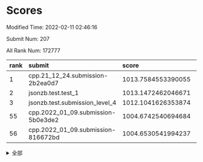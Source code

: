 # Scores

Modified Time: 2022-02-11 02:46:16

Submit Num: 207

All Rank Num: 172777

| rank |               submit               |       score        |       sigma        | pk_num |
| :--- | :--------------------------------- | :----------------- | :----------------- | :----- |
| 1    | cpp.21_12_24.submission-2b2ea0d7   | 1013.7584553390055 | 0.8037818321360661 | 3336   |
| 2    | jsonzb.test.test_1                 | 1013.1472462046671 | 0.8252721318635263 | 3338   |
| 3    | jsonzb.test.submission_level_4     | 1012.1041626353874 | 0.772284520741079  | 3344   |
| 55   | cpp.2022_01_09.submission-5b0e3de2 | 1004.6742540694684 | 0.7190925167276927 | 3340   |
| 56   | cpp.2022_01_09.submission-816672bd | 1004.6530541994237 | 0.7207533039598658 | 3338   |


<details>
<summary>全部</summary>

| rank |                 submit                 |       score        |       sigma        | pk_num |
| :--- | :------------------------------------- | :----------------- | :----------------- | :----- |
| 1    | cpp.21_12_24.submission-2b2ea0d7       | 1013.7584553390055 | 0.8037818321360661 | 3336   |
| 2    | jsonzb.test.test_1                     | 1013.1472462046671 | 0.8252721318635263 | 3338   |
| 3    | jsonzb.test.submission_level_4         | 1012.1041626353874 | 0.772284520741079  | 3344   |
| 4    | gobigger.level_3.submission_level_3_42 | 1011.4855305035838 | 0.7678399032492027 | 3339   |
| 5    | gobigger.level_3.submission_level_3_10 | 1011.4839132329005 | 0.7882170459127869 | 3341   |
| 6    | gobigger.level_3.submission_level_3_45 | 1011.2413548662837 | 0.7550537269622314 | 3339   |
| 7    | gobigger.level_3.submission_level_3_28 | 1011.2310108181617 | 0.779564414718422  | 3334   |
| 8    | gobigger.level_3.submission_level_3_9  | 1011.138036531018  | 0.7601467775435309 | 3342   |
| 9    | gobigger.level_3.submission_level_3_43 | 1010.9860072266372 | 0.7744781584711528 | 3336   |
| 10   | gobigger.level_3.submission_level_3_36 | 1010.9703246773563 | 0.761208563645605  | 3337   |
| 11   | gobigger.level_3.submission_level_3_31 | 1010.9404687609756 | 0.7605963067705049 | 3337   |
| 12   | gobigger.level_3.submission_level_3_1  | 1010.8590767059978 | 0.7843655088317809 | 3337   |
| 13   | gobigger.level_3.submission_level_3_2  | 1010.6456947648857 | 0.7484869699534259 | 3340   |
| 14   | gobigger.level_3.submission_level_3_20 | 1010.568846074166  | 0.7860891509043922 | 3341   |
| 15   | gobigger.level_3.submission_level_3_23 | 1010.5130659293246 | 0.7848470287337904 | 3340   |
| 16   | gobigger.level_3.submission_level_3_41 | 1010.3713761856284 | 0.7508516219234816 | 3340   |
| 17   | gobigger.level_3.submission_level_3_11 | 1010.2977528409209 | 0.7664806778662498 | 3338   |
| 18   | gobigger.level_3.submission_level_3_46 | 1010.2438305577615 | 0.7745444037023668 | 3341   |
| 19   | gobigger.level_3.submission_level_3_29 | 1010.1978835172044 | 0.7679260713034037 | 3337   |
| 20   | gobigger.level_3.submission_level_3_34 | 1010.1698711546627 | 0.7641100971995172 | 3336   |
| 21   | gobigger.level_3.submission_level_3_27 | 1010.1591637699408 | 0.7625926580321095 | 3331   |
| 22   | gobigger.level_3.submission_level_3_8  | 1010.0774004924801 | 0.7480752046088944 | 3334   |
| 23   | gobigger.level_3.submission_level_3_40 | 1010.0040572855663 | 0.7567354908772143 | 3337   |
| 24   | gobigger.level_3.submission_level_3_48 | 1009.9383327633722 | 0.7765325577518933 | 3336   |
| 25   | gobigger.level_3.submission_level_3_13 | 1009.8856465432013 | 0.7599964413158093 | 3334   |
| 26   | gobigger.level_3.submission_level_3_12 | 1009.859015332326  | 0.7485346748773518 | 3335   |
| 27   | gobigger.level_3.submission_level_3_39 | 1009.8447156136871 | 0.7555181922142382 | 3341   |
| 28   | gobigger.level_3.submission_level_3_7  | 1009.7405087433568 | 0.7459240769352653 | 3338   |
| 29   | gobigger.level_3.submission_level_3_4  | 1009.6870911063102 | 0.7715147130186936 | 3341   |
| 30   | gobigger.level_3.submission_level_3_22 | 1009.6317560802277 | 0.7621376192364533 | 3333   |
| 31   | gobigger.level_3.submission_level_3_26 | 1009.6173372947954 | 0.7528043875187683 | 3341   |
| 32   | gobigger.level_3.submission_level_3_30 | 1009.5781560499357 | 0.7562452637300877 | 3336   |
| 33   | gobigger.level_3.submission_level_3_18 | 1009.5777631695786 | 0.7608183112567652 | 3344   |
| 34   | gobigger.level_3.submission_level_3_32 | 1009.5565143061053 | 0.7561245737868266 | 3334   |
| 35   | gobigger.level_3.submission_level_3_47 | 1009.5254290751401 | 0.7547920110544585 | 3341   |
| 36   | gobigger.level_3.submission_level_3_21 | 1009.4957103512746 | 0.7700450180726915 | 3337   |
| 37   | gobigger.level_3.submission_level_3_49 | 1009.4571792238964 | 0.7537936804796874 | 3343   |
| 38   | gobigger.level_3.submission_level_3_5  | 1009.4391958063684 | 0.7454474582799985 | 3336   |
| 39   | gobigger.level_3.submission_level_3_6  | 1009.409187765445  | 0.7742961451161288 | 3343   |
| 40   | gobigger.level_3.submission_level_3_38 | 1009.3863629206162 | 0.7413432086773316 | 3339   |
| 41   | gobigger.level_3.submission_level_3_16 | 1009.3645076010743 | 0.7437445343053828 | 3340   |
| 42   | gobigger.level_3.submission_level_3_44 | 1009.3514359352985 | 0.7431735369693355 | 3333   |
| 43   | gobigger.level_3.submission_level_3_33 | 1009.3332634233818 | 0.7620440709253379 | 3340   |
| 44   | gobigger.level_3.submission_level_3_37 | 1009.3027962023581 | 0.7680970648271574 | 3336   |
| 45   | gobigger.level_3.submission_level_3_3  | 1009.3007161522881 | 0.7601155331907178 | 3340   |
| 46   | gobigger.level_3.submission_level_3_19 | 1009.2769468906214 | 0.7607799805281104 | 3337   |
| 47   | gobigger.level_3.submission_level_3_15 | 1009.1954832260549 | 0.7458210487006166 | 3341   |
| 48   | gobigger.level_3.submission_level_3_14 | 1009.1605947965098 | 0.7472876057830913 | 3340   |
| 49   | gobigger.level_3.submission_level_3_24 | 1009.0869756622338 | 0.7506078363585023 | 3341   |
| 50   | gobigger.level_3.submission_level_3_0  | 1009.0753223367042 | 0.7568124139442635 | 3334   |
| 51   | gobigger.level_3.submission_level_3_25 | 1008.6617870252545 | 0.7258018827598803 | 3337   |
| 52   | gobigger.level_3.submission_level_3_17 | 1008.3588086959203 | 0.7659111519257953 | 3339   |
| 53   | gobigger.level_3.submission_level_3_35 | 1008.1019429129512 | 0.7490378313867337 | 3332   |
| 54   | gobigger.level_1.submission_level_1_29 | 1004.6852588652673 | 0.7270330375239272 | 3335   |
| 55   | cpp.2022_01_09.submission-5b0e3de2     | 1004.6742540694684 | 0.7190925167276927 | 3340   |
| 56   | cpp.2022_01_09.submission-816672bd     | 1004.6530541994237 | 0.7207533039598658 | 3338   |
| 57   | gobigger.level_1.submission_level_1_34 | 1004.2530675292179 | 0.7233480483860018 | 3336   |
| 58   | gobigger.level_1.submission_level_1_10 | 1004.2468360638384 | 0.7338900298837774 | 3337   |
| 59   | gobigger.level_1.submission_level_1_33 | 1004.220125479105  | 0.7181135566667984 | 3341   |
| 60   | gobigger.level_1.submission_level_1_17 | 1004.164841144461  | 0.7186508680496558 | 3339   |
| 61   | gobigger.level_1.submission_level_1_39 | 1004.1529106920366 | 0.7133204114449712 | 3338   |
| 62   | gobigger.level_1.submission_level_1_20 | 1004.0961885675035 | 0.7139366502567084 | 3339   |
| 63   | gobigger.level_1.submission_level_1_15 | 1004.0189265273003 | 0.7205259295211843 | 3341   |
| 64   | gobigger.level_1.submission_level_1_47 | 1004.0081317800084 | 0.703746987120533  | 3340   |
| 65   | gobigger.level_1.submission_level_1_6  | 1003.9461947083292 | 0.725373677490974  | 3336   |
| 66   | gobigger.level_1.submission_level_1_37 | 1003.888025394448  | 0.7243548088915699 | 3332   |
| 67   | gobigger.level_1.submission_level_1_21 | 1003.8719437743881 | 0.7174957403275222 | 3343   |
| 68   | gobigger.level_1.submission_level_1_0  | 1003.8673181928511 | 0.7209410705668069 | 3336   |
| 69   | gobigger.level_1.submission_level_1_1  | 1003.7831175389224 | 0.7111715763714553 | 3334   |
| 70   | gobigger.level_1.submission_level_1_40 | 1003.6466967267736 | 0.7157548927754417 | 3340   |
| 71   | gobigger.level_1.submission_level_1_30 | 1003.6464388596828 | 0.721530814226474  | 3336   |
| 72   | gobigger.level_1.submission_level_1_9  | 1003.570520306379  | 0.7223342936085975 | 3341   |
| 73   | gobigger.level_1.submission_level_1_14 | 1003.4664002397809 | 0.7116664548707633 | 3339   |
| 74   | gobigger.level_1.submission_level_1_4  | 1003.4422480749721 | 0.7190349217994016 | 3338   |
| 75   | gobigger.level_1.submission_level_1_28 | 1003.3869605309849 | 0.716888539771015  | 3340   |
| 76   | gobigger.level_1.submission_level_1_26 | 1003.3736009081778 | 0.7175935942136255 | 3339   |
| 77   | gobigger.level_1.submission_level_1_32 | 1003.3388336475441 | 0.7201807973958693 | 3340   |
| 78   | gobigger.level_1.submission_level_1_2  | 1003.3307816243768 | 0.7093513174798146 | 3334   |
| 79   | gobigger.level_1.submission_level_1_35 | 1003.2701796838538 | 0.7180772606567601 | 3337   |
| 80   | gobigger.level_1.submission_level_1_45 | 1003.2451420835934 | 0.722411956819857  | 3339   |
| 81   | gobigger.level_1.submission_level_1_44 | 1003.1695338836971 | 0.7176212655585865 | 3344   |
| 82   | gobigger.level_1.submission_level_1_36 | 1003.1488760434643 | 0.7142940240293878 | 3338   |
| 83   | gobigger.level_1.submission_level_1_31 | 1003.1065045635122 | 0.7095896099949288 | 3340   |
| 84   | gobigger.level_1.submission_level_1_11 | 1003.0908999393753 | 0.7049351446692461 | 3337   |
| 85   | gobigger.level_1.submission_level_1_5  | 1003.0670558827711 | 0.7112029231358904 | 3343   |
| 86   | gobigger.level_1.submission_level_1_13 | 1003.059360835042  | 0.7171188524711168 | 3337   |
| 87   | gobigger.level_1.submission_level_1_41 | 1003.038310464709  | 0.7042482963382054 | 3333   |
| 88   | gobigger.level_1.submission_level_1_27 | 1003.0315666510467 | 0.7188896659371169 | 3341   |
| 89   | gobigger.level_1.submission_level_1_42 | 1002.9880311659465 | 0.7214526996239284 | 3341   |
| 90   | gobigger.level_1.submission_level_1_46 | 1002.971155864045  | 0.7106377823581088 | 3338   |
| 91   | gobigger.level_1.submission_level_1_12 | 1002.967787711187  | 0.7106039148392025 | 3338   |
| 92   | gobigger.level_1.submission_level_1_43 | 1002.9407907289418 | 0.7189152337186487 | 3338   |
| 93   | gobigger.level_1.submission_level_1_48 | 1002.9276288087954 | 0.7098574298925059 | 3339   |
| 94   | gobigger.level_1.submission_level_1_38 | 1002.8230924329379 | 0.7124527325165371 | 3342   |
| 95   | gobigger.level_1.submission_level_1_3  | 1002.7128929234124 | 0.7196657729014335 | 3338   |
| 96   | gobigger.level_1.submission_level_1_8  | 1002.6811938011449 | 0.7150117555663771 | 3345   |
| 97   | gobigger.level_1.submission_level_1_49 | 1002.6686230127426 | 0.7097871411360369 | 3341   |
| 98   | gobigger.level_1.submission_level_1_16 | 1002.6555618656349 | 0.7154552868068335 | 3338   |
| 99   | gobigger.level_1.submission_level_1_22 | 1002.6337805559828 | 0.7196901620934288 | 3338   |
| 100  | gobigger.level_1.submission_level_1_23 | 1002.5295798760434 | 0.7091244994175682 | 3337   |
| 101  | gobigger.level_1.submission_level_1_25 | 1002.4785979373694 | 0.7173805704538174 | 3340   |
| 102  | gobigger.level_1.submission_level_1_24 | 1002.4016662783212 | 0.7153214276994881 | 3342   |
| 103  | gobigger.level_1.submission_level_1_18 | 1002.3742237359259 | 0.7109083726648263 | 3339   |
| 104  | gobigger.level_1.submission_level_1_7  | 1001.7038733049443 | 0.7043521912111899 | 3336   |
| 105  | gobigger.level_1.submission_level_1_19 | 1001.618704911601  | 0.7047671744255066 | 3338   |
| 106  | gobigger.random.submission_random_36   | 997.1655818474114  | 0.712831998512502  | 3340   |
| 107  | gobigger.random.submission_random_7    | 997.0935934312656  | 0.7071582742302824 | 3341   |
| 108  | gobigger.random.submission_random_42   | 996.9713666740446  | 0.7131199316059466 | 3342   |
| 109  | gobigger.random.submission_random_23   | 996.9666902692965  | 0.6966959648311011 | 3340   |
| 110  | gobigger.random.submission_random_31   | 996.8444069452481  | 0.7204661334804817 | 3339   |
| 111  | gobigger.random.submission_random_21   | 996.8329450313715  | 0.7027521091861167 | 3336   |
| 112  | gobigger.random.submission_random_33   | 996.7873710266937  | 0.6968913901495619 | 3341   |
| 113  | gobigger.random.submission_random_0    | 996.7113309185128  | 0.7021538606602421 | 3339   |
| 114  | gobigger.random.submission_random_24   | 996.6754383380746  | 0.7181247971249539 | 3337   |
| 115  | gobigger.random.submission_random_16   | 996.3981535075593  | 0.7124100596432911 | 3342   |
| 116  | gobigger.random.submission_random_46   | 996.3926673804904  | 0.7122570411195602 | 3337   |
| 117  | gobigger.random.submission_random_40   | 996.3532497191534  | 0.6962667876779172 | 3333   |
| 118  | gobigger.random.submission_random_29   | 996.2274634824063  | 0.7045032864399201 | 3338   |
| 119  | gobigger.random.submission_random_38   | 996.2128643565342  | 0.7144098932854651 | 3344   |
| 120  | gobigger.random.submission_random_5    | 996.1959353822213  | 0.7041468345129327 | 3336   |
| 121  | gobigger.random.submission_random_30   | 996.1916784105871  | 0.7132188841126372 | 3337   |
| 122  | gobigger.random.submission_random_48   | 996.1419790215283  | 0.7112845707563169 | 3341   |
| 123  | gobigger.random.submission_random_27   | 996.1364021949669  | 0.6989020531497703 | 3340   |
| 124  | gobigger.random.submission_random_34   | 996.1306117089791  | 0.7125469066736283 | 3345   |
| 125  | gobigger.random.submission_random_39   | 996.1117415837505  | 0.7000434267526672 | 3340   |
| 126  | gobigger.random.submission_random_10   | 996.1105466818769  | 0.7246068032179186 | 3342   |
| 127  | gobigger.random.submission_random_6    | 996.0737804315215  | 0.7227568407040577 | 3340   |
| 128  | gobigger.random.submission_random_49   | 996.051870255826   | 0.7093625448393356 | 3339   |
| 129  | gobigger.random.submission_random_14   | 996.0335405781004  | 0.7154556609736786 | 3338   |
| 130  | gobigger.random.submission_random_28   | 995.9862827232998  | 0.6998572246888413 | 3338   |
| 131  | gobigger.random.submission_random_47   | 995.9343426042412  | 0.7167529277687207 | 3335   |
| 132  | gobigger.random.submission_random_43   | 995.9148994264025  | 0.7014900286469228 | 3337   |
| 133  | gobigger.random.submission_random_18   | 995.7886909526591  | 0.7132397373053712 | 3333   |
| 134  | gobigger.random.submission_random_26   | 995.7597166903802  | 0.7197026878116276 | 3337   |
| 135  | gobigger.random.submission_random_25   | 995.7069991399453  | 0.7030562276259902 | 3339   |
| 136  | gobigger.random.submission_random_12   | 995.6729285515094  | 0.7160681013651897 | 3335   |
| 137  | gobigger.random.submission_random_45   | 995.6575563955532  | 0.7034899652814349 | 3339   |
| 138  | gobigger.random.submission_random_22   | 995.6345744657501  | 0.7103105718467251 | 3345   |
| 139  | gobigger.random.submission_random_8    | 995.6150832329934  | 0.715199566118932  | 3334   |
| 140  | gobigger.random.submission_random_17   | 995.5715296006787  | 0.6999563856787563 | 3341   |
| 141  | gobigger.random.submission_random_19   | 995.5139382681232  | 0.7159001397590795 | 3342   |
| 142  | gobigger.random.submission_random_3    | 995.5116442695501  | 0.7133104310291968 | 3339   |
| 143  | gobigger.random.submission_random_13   | 995.4654291522744  | 0.70361044910871   | 3341   |
| 144  | gobigger.random.submission_random_32   | 995.4564356633294  | 0.714762499720288  | 3340   |
| 145  | gobigger.random.submission_random_20   | 995.4226505307713  | 0.7110071302834061 | 3336   |
| 146  | gobigger.random.submission_random_2    | 995.3418293538551  | 0.7106200911853305 | 3337   |
| 147  | gobigger.random.submission_random_11   | 995.3232249206195  | 0.7206373806003916 | 3335   |
| 148  | gobigger.random.submission_random_4    | 995.119566386008   | 0.7132517802913384 | 3340   |
| 149  | gobigger.random.submission_random_15   | 994.9834273539424  | 0.7144250771979574 | 3340   |
| 150  | gobigger.random.submission_random_35   | 994.9311490194093  | 0.729416843503381  | 3336   |
| 151  | gobigger.random.submission_random_44   | 994.9000259533913  | 0.7044282824519796 | 3337   |
| 152  | gobigger.random.submission_random_1    | 994.8051661672374  | 0.7245619495090533 | 3337   |
| 153  | gobigger.random.submission_random_9    | 994.6734866406182  | 0.7164610234273855 | 3340   |
| 154  | gobigger.random.submission_random_37   | 994.6733316881356  | 0.7012830657044835 | 3338   |
| 155  | gobigger.random.submission_random_41   | 994.1697768008203  | 0.7250893171842927 | 3343   |
| 156  | gobigger.level_2.submission_level_2_2  | 993.9750239606749  | 0.7295162977738919 | 3338   |
| 157  | gobigger.level_2.submission_level_2_39 | 993.6697828644598  | 0.7302975578227459 | 3337   |
| 158  | gobigger.level_2.submission_level_2_31 | 993.3928021380449  | 0.7194689899109189 | 3341   |
| 159  | gobigger.level_2.submission_level_2_15 | 992.999925648959   | 0.7445474954161009 | 3340   |
| 160  | gobigger.level_2.submission_level_2_42 | 992.9591410958467  | 0.7458002870287466 | 3335   |
| 161  | gobigger.level_2.submission_level_2_0  | 992.8789810929411  | 0.7526876665279929 | 3339   |
| 162  | gobigger.level_2.submission_level_2_43 | 992.7908927018317  | 0.7192435217657394 | 3342   |
| 163  | gobigger.level_2.submission_level_2_23 | 992.6850259005329  | 0.7277322465096365 | 3344   |
| 164  | gobigger.level_2.submission_level_2_21 | 992.6520261905225  | 0.7347551057423276 | 3340   |
| 165  | gobigger.level_2.submission_level_2_12 | 992.650645140554   | 0.7400722534552194 | 3334   |
| 166  | gobigger.level_2.submission_level_2_1  | 992.6253374621198  | 0.7437924808764568 | 3341   |
| 167  | gobigger.level_2.submission_level_2_29 | 992.617360423275   | 0.7339522178965685 | 3341   |
| 168  | gobigger.level_2.submission_level_2_13 | 992.5955701988833  | 0.7468588739580238 | 3338   |
| 169  | gobigger.level_2.submission_level_2_47 | 992.5320005536319  | 0.7361831185640783 | 3345   |
| 170  | gobigger.level_2.submission_level_2_11 | 992.4822092178048  | 0.7404460802991528 | 3339   |
| 171  | gobigger.level_2.submission_level_2_27 | 992.3984252690117  | 0.7443805378545828 | 3339   |
| 172  | gobigger.level_2.submission_level_2_30 | 992.3559425997897  | 0.7384291196386586 | 3337   |
| 173  | gobigger.level_2.submission_level_2_10 | 992.3463926813682  | 0.7511907530105244 | 3337   |
| 174  | gobigger.level_2.submission_level_2_45 | 992.3421346343232  | 0.7481161470066314 | 3341   |
| 175  | gobigger.level_2.submission_level_2_9  | 992.3353855721618  | 0.7433690344654771 | 3337   |
| 176  | gobigger.level_2.submission_level_2_14 | 992.3296171136328  | 0.7469471766301253 | 3334   |
| 177  | gobigger.level_2.submission_level_2_8  | 992.2404855891042  | 0.7441884646068486 | 3334   |
| 178  | gobigger.level_2.submission_level_2_24 | 992.1720026332252  | 0.7368239548162199 | 3339   |
| 179  | gobigger.level_2.submission_level_2_44 | 992.0735000485151  | 0.7628848774240355 | 3342   |
| 180  | gobigger.level_2.submission_level_2_20 | 992.0673048654622  | 0.7319075058612604 | 3338   |
| 181  | gobigger.level_2.submission_level_2_7  | 992.0493553715962  | 0.7511037696477736 | 3344   |
| 182  | gobigger.level_2.submission_level_2_5  | 992.0179208282125  | 0.7498008665554553 | 3336   |
| 183  | gobigger.level_2.submission_level_2_35 | 991.9861539628998  | 0.7394730272497806 | 3341   |
| 184  | gobigger.level_2.submission_level_2_37 | 991.9460091144723  | 0.7467531662691393 | 3339   |
| 185  | gobigger.level_2.submission_level_2_22 | 991.9191134145698  | 0.761678959072157  | 3341   |
| 186  | gobigger.level_2.submission_level_2_34 | 991.9091171409407  | 0.7665978883433898 | 3343   |
| 187  | gobigger.level_2.submission_level_2_49 | 991.9024207626762  | 0.7476149392379303 | 3335   |
| 188  | gobigger.level_2.submission_level_2_6  | 991.8616948454616  | 0.7482074959176447 | 3341   |
| 189  | gobigger.level_2.submission_level_2_18 | 991.8325965722876  | 0.740349405969634  | 3340   |
| 190  | gobigger.level_2.submission_level_2_3  | 991.8190331387411  | 0.7464432000144144 | 3342   |
| 191  | gobigger.level_2.submission_level_2_38 | 991.8100862738926  | 0.7382803909975246 | 3343   |
| 192  | gobigger.level_2.submission_level_2_17 | 991.7222727318241  | 0.7359238665877449 | 3342   |
| 193  | gobigger.level_2.submission_level_2_19 | 991.5884456493015  | 0.7587547906862259 | 3340   |
| 194  | gobigger.level_2.submission_level_2_36 | 991.5524908206318  | 0.7486790616715264 | 3335   |
| 195  | gobigger.level_2.submission_level_2_33 | 991.4510824612494  | 0.7511060304297348 | 3340   |
| 196  | gobigger.level_2.submission_level_2_4  | 991.4347960831288  | 0.7717416225035207 | 3339   |
| 197  | gobigger.level_2.submission_level_2_41 | 991.3772031433555  | 0.7538805453439504 | 3340   |
| 198  | gobigger.level_2.submission_level_2_28 | 991.357214010678   | 0.7312412107093897 | 3339   |
| 199  | gobigger.level_2.submission_level_2_48 | 991.2850005954962  | 0.7428863083725539 | 3334   |
| 200  | gobigger.level_2.submission_level_2_40 | 991.2801483971781  | 0.7556298410776797 | 3342   |
| 201  | gobigger.level_2.submission_level_2_26 | 991.1579991174513  | 0.7400440166129947 | 3336   |
| 202  | gobigger.level_2.submission_level_2_32 | 991.1149906672694  | 0.7576149456264111 | 3340   |
| 203  | gobigger.level_2.submission_level_2_25 | 990.9396822179874  | 0.7630861377326165 | 3340   |
| 204  | gobigger.level_2.submission_level_2_16 | 990.935113392097   | 0.7607223317309683 | 3339   |
| 205  | gobigger.level_2.submission_level_2_46 | 990.4313930165566  | 0.7575294352222011 | 3340   |
| 206  | gobigger.none.submission_none_0        | 978.6446140936013  | 1.2332442264824095 | 3342   |
| 207  | gobigger.none.submission_none_1        | 978.3693569221344  | 1.201570225433414  | 3339   |

</details>